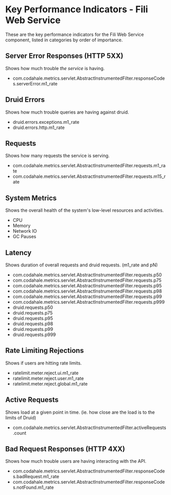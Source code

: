 Key Performance Indicators - Fili Web Service
=============================================

These are the key performance indicators for the Fili Web Service component, listed in categories by order of importance.


Server Error Responses (HTTP 5XX)
---------------------------------

Shows how much trouble _the service_ is having.

- com.codahale.metrics.servlet.AbstractInstrumentedFilter.responseCodes.serverError.m1_rate


Druid Errors
------------

Shows how much trouble queries are having against druid.

- druid.errors.exceptions.m1_rate
- druid.errors.http.m1_rate


Requests
--------

Shows how many requests the service is serving.

- com.codahale.metrics.servlet.AbstractInstrumentedFilter.requests.m1_rate
- com.codahale.metrics.servlet.AbstractInstrumentedFilter.requests.m15_rate


System Metrics
--------------

Shows the overall health of the system's low-level resources and activities.

- CPU
- Memory
- Network IO
- GC Pauses


Latency
-------

Shows duration of overall requests and druid requests. (m1_rate and pN)

- com.codahale.metrics.servlet.AbstractInstrumentedFilter.requests.p50
- com.codahale.metrics.servlet.AbstractInstrumentedFilter.requests.p75
- com.codahale.metrics.servlet.AbstractInstrumentedFilter.requests.p95
- com.codahale.metrics.servlet.AbstractInstrumentedFilter.requests.p98
- com.codahale.metrics.servlet.AbstractInstrumentedFilter.requests.p99
- com.codahale.metrics.servlet.AbstractInstrumentedFilter.requests.p999
- druid.requests.p50
- druid.requests.p75
- druid.requests.p95
- druid.requests.p98
- druid.requests.p99
- druid.requests.p999


Rate Limiting Rejections
------------------------

Shows if users are hitting rate limits.

- ratelimit.meter.reject.ui.m1_rate
- ratelimit.meter.reject.user.m1_rate
- ratelimit.meter.reject.global.m1_rate


Active Requests
---------------

Shows load at a given point in time. (ie. how close are the load is to the limits of Druid)

- com.codahale.metrics.servlet.AbstractInstrumentedFilter.activeRequests.count


Bad Request Responses (HTTP 4XX)
--------------------------------

Shows how much trouble users are having interacting with the API.

- com.codahale.metrics.servlet.AbstractInstrumentedFilter.responseCodes.badRequest.m1_rate
- com.codahale.metrics.servlet.AbstractInstrumentedFilter.responseCodes.notFound.m1_rate

